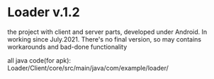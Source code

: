 # Loader v.1.2
the project with client and server parts, developed under Android. In working since July.2021.
There's no final version, so may contains workarounds and bad-done functionality

all java code(for apk): Loader/Client/core/src/main/java/com/example/loader/
